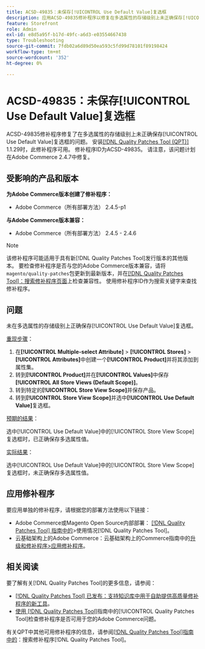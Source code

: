 ```yaml
---
title: ACSD-49835：未保存[!UICONTROL Use Default Value]复选框
description: 应用ACSD-49835修补程序以修复在多选属性的存储级别上未正确保存[!UICONTROL Use Default Value]复选框的Adobe Commerce问题。
feature: Storefront
role: Admin
exl-id: e8d5a95f-b17d-49fc-a6d3-e03554667438
type: Troubleshooting
source-git-commit: 7fdb02a6d89d50ea593c5fd99d78101f89198424
workflow-type: tm+mt
source-wordcount: '352'
ht-degree: 0%

---
```


# ACSD-49835：未保存[!UICONTROL Use Default Value]复选框

ACSD-49835修补程序修复了在多选属性的存储级别上未正确保存[!UICONTROL Use Default Value]复选框的问题。 安装[[!DNL Quality Patches Tool (QPT)]](https://experienceleague.adobe.com/en/docs/commerce-operations/tools/quality-patches-tool/quality-patches-tool-to-self-serve-quality-patches) 1.1.29时，此修补程序可用。 修补程序ID为ACSD-49835。 请注意，该问题计划在Adobe Commerce 2.4.7中修复。

## 受影响的产品和版本

**为Adobe Commerce版本创建了修补程序：**

* Adobe Commerce（所有部署方法） 2.4.5-p1

**与Adobe Commerce版本兼容：**

* Adobe Commerce（所有部署方法） 2.4.5 - 2.4.6

>[!NOTE]
>
>该修补程序可能适用于具有新[!DNL Quality Patches Tool]发行版本的其他版本。 要检查修补程序是否与您的Adobe Commerce版本兼容，请将`magento/quality-patches`包更新到最新版本，并在[[!DNL Quality Patches Tool]：搜索修补程序页面](https://experienceleague.adobe.com/tools/commerce-quality-patches/index.html)上检查兼容性。 使用修补程序ID作为搜索关键字来查找修补程序。

## 问题

未在多选属性的存储级别上正确保存[!UICONTROL Use Default Value]复选框。

<u>重现步骤</u>：

1. 在&#x200B;**[!UICONTROL Multiple-select Attribute]** > **[!UICONTROL Stores]** > **[!UICONTROL Attributes]**&#x200B;中创建一个&#x200B;**[!UICONTROL Product]**&#x200B;并将其添加到属性集。
1. 转到&#x200B;**[!UICONTROL Product]**&#x200B;并在&#x200B;**[!UICONTROL Values]**&#x200B;中保存&#x200B;**[!UICONTROL All Store Views (Default Scope)]**。
1. 转到特定的&#x200B;**[!UICONTROL Store View Scope]**&#x200B;并保存产品。
1. 转到&#x200B;**[!UICONTROL Store View Scope]**&#x200B;并选中&#x200B;**[!UICONTROL Use Default Value]**&#x200B;复选框。

<u>预期的结果</u>：

选中[!UICONTROL Use Default Value]中的[!UICONTROL Store View Scope]复选框时，已正确保存多选属性值。

<u>实际结果</u>：

选中[!UICONTROL Use Default Value]中的[!UICONTROL Store View Scope]复选框时，未正确保存多选属性值。

## 应用修补程序

要应用单独的修补程序，请根据您的部署方法使用以下链接：

* Adobe Commerce或Magento Open Source内部部署： [[!DNL Quality Patches Tool] 指南中的](/help/tools/quality-patches-tool/usage.md)>使用情况[!DNL Quality Patches Tool]。
* 云基础架构上的Adobe Commerce：云基础架构上的Commerce指南中的[升级和修补程序>应用修补程序](https://experienceleague.adobe.com/docs/commerce-cloud-service/user-guide/develop/upgrade/apply-patches.html)。

## 相关阅读

要了解有关[!DNL Quality Patches Tool]的更多信息，请参阅：

* [[!DNL Quality Patches Tool] 已发布：支持知识库中用于自助提供高质量修补程序的新工具](https://experienceleague.adobe.com/en/docs/commerce-operations/tools/quality-patches-tool/quality-patches-tool-to-self-serve-quality-patches)。
* [使用 [!DNL Quality Patches Tool]](/help/tools/quality-patches-tool/patches-available-in-qpt/check-patch-for-magento-issue-with-magento-quality-patches.md)指南中的[!UICONTROL Quality Patches Tool]检查修补程序是否可用于您的Adobe Commerce问题。


有关QPT中其他可用修补程序的信息，请参阅[[!DNL Quality Patches Tool]指南中的](https://experienceleague.adobe.com/tools/commerce-quality-patches/index.html)：搜索修补程序[!DNL Quality Patches Tool]。
